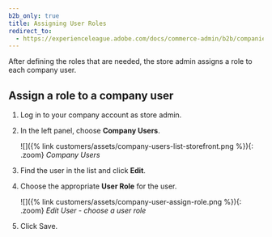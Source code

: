 ```yaml
---
b2b_only: true
title: Assigning User Roles
redirect_to:
  - https://experienceleague.adobe.com/docs/commerce-admin/b2b/companies/users/account-company-roles-permissions.html
---
```


After defining the roles that are needed, the store admin assigns a role to each company user.

## Assign a role to a company user

1. Log in to your company account as store admin.

1. In the left panel, choose **Company Users**.

   ![]({% link customers/assets/company-users-list-storefront.png %}){: .zoom}
   _Company Users_

1. Find the user in the list and click **Edit**.

1. Choose the appropriate **User Role** for the user.

   ![]({% link customers/assets/company-user-assign-role.png %}){: .zoom}
   _Edit User - choose a user role_

1. Click <span class="btn">Save</span>.
